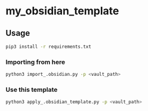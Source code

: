 # my_obsidian_template

## Usage

```sh
pip3 install -r requirements.txt
```

### Importing from here

```sh
python3 import_.obsidian.py -p <vault_path>
```

### Use this template

```sh
python3 apply_.obsidian_template.py -p <vault_path>
```
